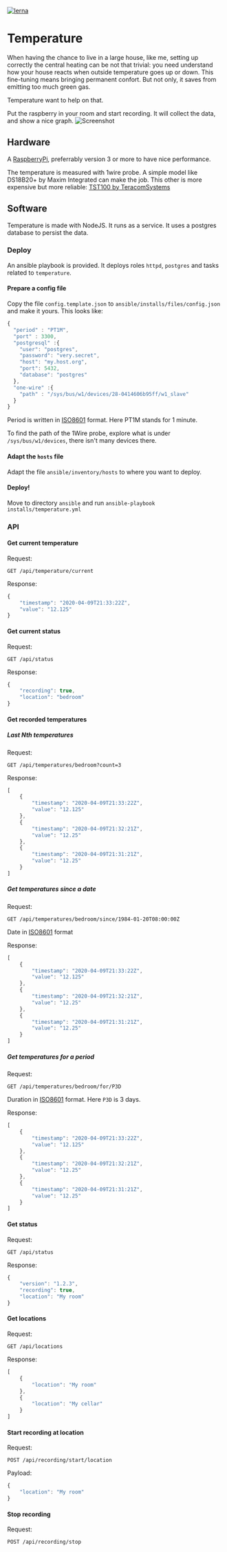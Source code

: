 [![lerna](https://img.shields.io/badge/maintained%20with-lerna-cc00ff.svg)](https://lerna.js.org/)

# Temperature

When having the chance to live in a large house, like me, setting up correctly the central heating can be not that trivial: you need understand how your house reacts when outside temperature goes up or down.
This fine-tuning means bringing permanent confort. But not only, it saves from emitting too much green gas.

Temperature want to help on that.

Put the raspberry in your room and start recording. It will collect the data, and show a nice graph.
![Screenshot](demo/screenshot.gif)

## Hardware

A [RaspberryPi](https://www.raspberrypi.org), preferrably version 3 or more to have nice performance.

The temperature is measured with 1wire probe. A simple model like DS18B20+ by Maxim Integrated can make the job. This other is more expensive but more reliable: [TST100 by TeracomSystems](https://www.teracomsystems.com/sensors/1-wire-temperature-sensor-tst100/)

## Software

Temperature is made with NodeJS. It runs as a service. It uses a postgres database to persist the data. 

### Deploy

An ansible playbook is provided. It deploys roles `httpd`, `postgres` and tasks related to `temperature`.

#### Prepare a config file

Copy the file `config.template.json` to `ansible/installs/files/config.json` and make it yours. This looks like:
```javascript
{
  "period" : "PT1M",
  "port" : 3300,
  "postgresql" :{
    "user": "postgres",
    "password": "very.secret",
    "host": "my.host.org",
    "port": 5432,
    "database": "postgres"
  },
  "one-wire" :{
    "path" : "/sys/bus/w1/devices/28-0414606b95ff/w1_slave"
  }
}
```

Period is written in [ISO8601](https://en.wikipedia.org/wiki/ISO_8601#Durations) format. Here PT1M stands for 1 minute.

To find the path of the 1Wire probe, explore what is under `/sys/bus/w1/devices`, there isn't many devices there.

#### Adapt the `hosts` file

Adapt the file `ansible/inventory/hosts` to where you want to deploy.

#### Deploy!

Move to directory `ansible` and run `ansible-playbook installs/temperature.yml`

### API

#### Get current temperature

Request:

`GET /api/temperature/current`

Response:
```javascript
{
    "timestamp": "2020-04-09T21:33:22Z",
    "value": "12.125"
}
```


#### Get current status

Request:

`GET /api/status`

Response:
```javascript
{
    "recording": true,
    "location": "bedroom"
}
```

 #### Get recorded temperatures

 ##### Last Nth temperatures

Request:

`GET /api/temperatures/bedroom?count=3`

Response:
```javascript
[
    {
        "timestamp": "2020-04-09T21:33:22Z",
        "value": "12.125"
    },
    {
        "timestamp": "2020-04-09T21:32:21Z",
        "value": "12.25"
    },
    {
        "timestamp": "2020-04-09T21:31:21Z",
        "value": "12.25"
    }
]
``` 


 ##### Get temperatures since a date

Request:

`GET /api/temperatures/bedroom/since/1984-01-20T08:00:00Z`

Date in [ISO8601](https://fr.wikipedia.org/wiki/ISO_8601) format

Response:
```javascript
[
    {
        "timestamp": "2020-04-09T21:33:22Z",
        "value": "12.125"
    },
    {
        "timestamp": "2020-04-09T21:32:21Z",
        "value": "12.25"
    },
    {
        "timestamp": "2020-04-09T21:31:21Z",
        "value": "12.25"
    }
]
``` 

##### Get temperatures for a period

Request:

`GET /api/temperatures/bedroom/for/P3D`

Duration in [ISO8601](https://fr.wikipedia.org/wiki/ISO_8601) format.  Here `P3D` is 3 days.

Response:
```javascript
[
    {
        "timestamp": "2020-04-09T21:33:22Z",
        "value": "12.125"
    },
    {
        "timestamp": "2020-04-09T21:32:21Z",
        "value": "12.25"
    },
    {
        "timestamp": "2020-04-09T21:31:21Z",
        "value": "12.25"
    }
]
``` 

#### Get status

Request:

`GET /api/status`

Response:
```javascript
{
    "version": "1.2.3",
    "recording": true,
    "location": "My room"
}
``` 

#### Get locations

Request:

`GET /api/locations`

Response:
```javascript
[
    {
        "location": "My room"
    },
    {
        "location": "My cellar"
    }
]
``` 

 #### Start recording at location

Request:

`POST /api/recording/start/location`

Payload:
```javascript
{
    "location": "My room"
}
```

#### Stop recording

Request:

`POST /api/recording/stop`
